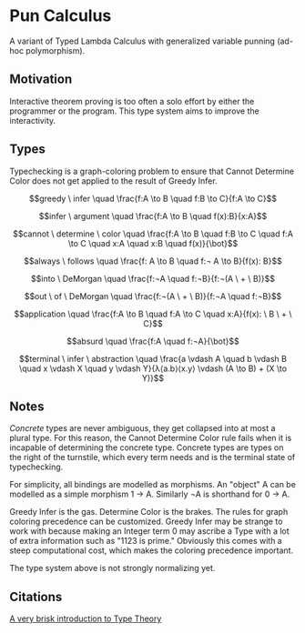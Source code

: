 # Pun Calculus
A variant of Typed Lambda Calculus with generalized variable punning (ad-hoc polymorphism).

## Motivation

Interactive theorem proving is too often a solo effort by either the programmer or the program. This type system aims to improve the interactivity.

## Types

Typechecking is a graph-coloring problem to ensure that Cannot Determine Color does not get applied to the result of Greedy Infer.

$$greedy \ infer \quad \frac{f:A \to B \quad f:B \to C}{f:A \to C}$$

$$infer \ argument \quad \frac{f:A \to B \quad f(x):B}{x:A}$$

$$cannot \ determine \ color \quad \frac{f:A \to B \quad f:B \to C \quad f:A \to C \quad x:A \quad x:B \quad f(x)}{\bot}$$

$$always \ follows \quad \frac{f: A \to B \quad f:¬ A \to B}{f(x): B}$$

$$into \ DeMorgan \quad \frac{f:¬A \quad f:¬B}{f:¬(A \ + \ B)}$$

$$out \ of \ DeMorgan \quad \frac{f:¬(A \ + \ B)}{f:¬A \quad f:¬B}$$

$$application \quad \frac{f:A \to B \quad f:A \to C \quad x:A}{f(x): \ B \ + \ C}$$

$$absurd \quad \frac{f:A \quad f:¬A}{\bot}$$

$$terminal \ infer \ abstraction \quad \frac{a \vdash A \quad b \vdash B \quad x \vdash X \quad y \vdash Y}{λ⟨a.b⟩⟨x.y⟩ \vdash (A \to B) + (X \to Y)}$$

## Notes

_Concrete_ types are never ambiguous, they get collapsed into at most a plural type.
For this reason, the Cannot Determine Color rule fails when it is incapable of determining the concrete type.
Concrete types are types on the right of the turnstile, which every term needs and is the terminal state of typechecking.

For simplicity, all bindings are modelled as morphisms.
An "object" A can be modelled as a simple morphism 1 -> A.
Similarly ¬A is shorthand for 0 -> A.

Greedy Infer is the gas. Determine Color is the brakes. The rules for graph coloring precedence can be customized. Greedy Infer may be strange to work with because making an Integer term 0 may ascribe a Type with a lot of extra information such as "1123 is prime." Obviously this comes with a steep computational cost, which makes the coloring precedence important.

The type system above is not strongly normalizing yet.

## Citations

[A very brisk introduction to Type Theory](https://ncatlab.org/nlab/show/type+theory)
